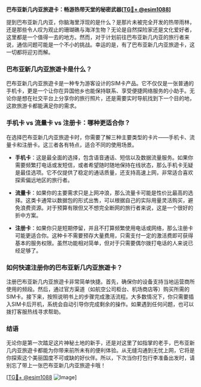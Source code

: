 **巴布亚新几内亚旅遊卡：畅游热带天堂的秘密武器[[TG💪+ @esim1088](https://t.me/s/esim1088)]**

提到巴布亚新几内亚，你脑海里浮现的是什么？是那片未被完全开发的热带雨林，还是那些令人叹为观止的珊瑚礁与海洋生物？无论是自然探险家还是文化爱好者，这里都是一个值得一去的地方。然而，对于计划前往巴布亚新几内亚的旅行者来说，通信问题可能是一个不小的挑战。幸运的是，有了巴布亚新几内亚旅遊卡，这一切都将迎刃而解。

### 巴布亚新几内亚旅遊卡是什么？

巴布亚新几内亚旅遊卡是一种专为游客设计的SIM卡产品。它不仅仅是一张普通的手机卡，更是一个让你在异国他乡也能保持联系、享受便捷网络服务的小助手。无论你是想在社交平台上分享你的旅行照片，还是需要实时导航找到下一个目的地，这款旅游卡都能满足你的需求。

### 手机卡 vs 流量卡 vs 注册卡：哪种更适合你？

在选择巴布亚新几内亚旅遊卡时，你需要了解三种主要类型的卡片——手机卡、流量卡和注册卡。这三者各有特点，适合不同的使用场景。

- **手机卡**：这是最全面的选择，包含语音通话、短信以及数据流量服务。如果你需要频繁打电话或发短信，或者希望随时随地保持在线状态，那么手机卡无疑是最佳选项。它不仅提供了稳定的通话质量，还支持高速上网，非常适合喜欢探索偏远地区的旅行者。
  
- **流量卡**：如果你的主要需求只是上网冲浪，那么流量卡可能是性价比最高的选择。这类卡通常以数据包的形式出售，可以根据自己的实际用量灵活购买，避免浪费资源。对于预算有限但又不想完全断网的旅行者来说，这是一个很好的折中方案。

- **注册卡**：如果你只是短期停留，并且不打算频繁使用电话或网络，那么注册卡可能更适合你。这种卡不需要预存大量费用，只需支付一定的激活费即可获得基本的服务权限。虽然功能相对简单，但对于只需要偶尔拨打电话的人来说已经足够了。

### 如何快速注册你的巴布亚新几内亚旅遊卡？

注册巴布亚新几内亚旅遊卡非常简单快捷。首先，确保你的设备支持当地运营商所使用的频段。然后，通过官方渠道（如航空公司柜台、机场商店等）购买所需的SIM卡。接下来，按照说明书上的步骤完成激活流程。大多数情况下，你只需要插入SIM卡后开机，系统会自动引导你完成剩余的操作。如果遇到任何问题，也可以拨打客服热线寻求帮助。

### 结语

无论你是第一次踏足这片神秘土地的新手，还是对这里了如指掌的老手，巴布亚新几内亚旅遊卡都能为你带来前所未有的便利体验。从无缝沟通到无忧上网，它将是你探索这个美丽国度不可或缺的好伙伴。所以，下次当你打包行李准备出发时，请别忘了带上一张巴布亚新几内亚旅遊卡哦！

[[TG💪+ @esim1088](https://t.me/s/esim1088) ![Image](https://i.postimg.cc/4NQfJmqS/Snipaste-2025-05-13-00-14-12.png)]